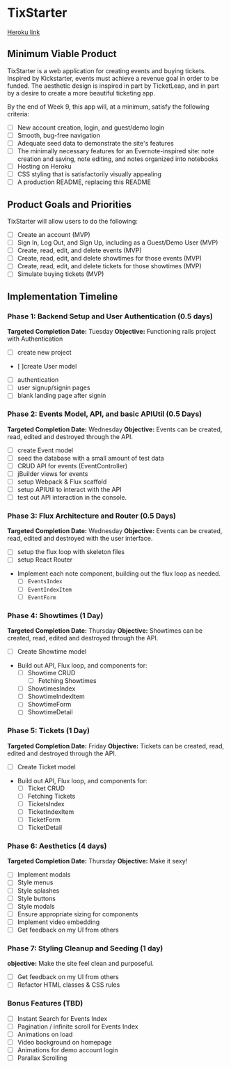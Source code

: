 # TixStarter

[Heroku link][heroku]

[heroku]: http://www.herokuapp.com

## Minimum Viable Product

TixStarter is a web application for creating events and buying tickets. Inspired by Kickstarter, events must achieve a revenue goal in order to be funded. The aesthetic design is inspired in part by TicketLeap, and in part by a desire to create a more beautiful ticketing app.

By the end of Week 9, this app will, at a minimum, satisfy the following criteria:

- [ ] New account creation, login, and guest/demo login
- [ ] Smooth, bug-free navigation
- [ ] Adequate seed data to demonstrate the site's features
- [ ] The minimally necessary features for an Evernote-inspired site: note creation and saving, note editing, and notes organized into notebooks
- [ ] Hosting on Heroku
- [ ] CSS styling that is satisfactorily visually appealing
- [ ] A production README, replacing this README

## Product Goals and Priorities

TixStarter will allow users to do the following:

- [ ] Create an account (MVP)
- [ ] Sign In, Log Out, and Sign Up, including as a Guest/Demo User (MVP)
- [ ] Create, read, edit, and delete events (MVP)
- [ ] Create, read, edit, and delete showtimes for those events (MVP)
- [ ] Create, read, edit, and delete tickets for those showtimes (MVP)
- [ ] Simulate buying tickets (MVP)

## Implementation Timeline

### Phase 1: Backend Setup and User Authentication (0.5 days)

**Targeted Completion Date:** Tuesday
**Objective:** Functioning rails project with Authentication

- [ ] create new project
- [ ]create User model
- [ ] authentication
- [ ] user signup/signin pages
- [ ] blank landing page after signin

### Phase 2: Events Model, API, and basic APIUtil (0.5 Days)

**Targeted Completion Date:** Wednesday
**Objective:** Events can be created, read, edited and destroyed through the API.

- [ ] create Event model
- [ ] seed the database with a small amount of test data
- [ ] CRUD API for events (EventController)
- [ ] jBuilder views for events
- [ ] setup Webpack & Flux scaffold
- [ ] setup APIUtil to interact with the API
- [ ] test out API interaction in the console.

### Phase 3: Flux Architecture and Router (0.5 Days)

**Targeted Completion Date:** Wednesday
**Objective:** Events can be created, read, edited and destroyed with the user interface.

- [ ] setup the flux loop with skeleton files
- [ ] setup React Router
- Implement each note component, building out the flux loop as needed.
  - [ ] `EventsIndex`
  - [ ] `EventIndexItem`
  - [ ] `EventForm`

### Phase 4: Showtimes (1 Day)

**Targeted Completion Date:** Thursday
**Objective:** Showtimes can be created, read, edited and destroyed through the API.

  - [ ] Create Showtime model
  - Build out API, Flux loop, and components for:
    -  [ ] Showtime CRUD
	   - [ ] Fetching Showtimes
     - [ ] ShowtimesIndex
     - [ ] ShowtimeIndexItem
     - [ ] ShowtimeForm
     - [ ] ShowtimeDetail

### Phase 5: Tickets (1 Day)

**Targeted Completion Date:** Friday
**Objective:** Tickets can be created, read, edited and destroyed through the API.

- [ ] Create Ticket model
- Build out API, Flux loop, and components for:
   - [ ] Ticket CRUD
   - [ ] Fetching Tickets
   - [ ] TicketsIndex
   - [ ] TicketIndexItem
   - [ ] TicketForm
   - [ ] TicketDetail

### Phase 6: Aesthetics (4 days)

**Targeted Completion Date:** Thursday
**Objective:** Make it sexy!

- [ ] Implement modals
- [ ] Style menus
- [ ] Style splashes
- [ ] Style buttons
- [ ] Style modals
- [ ] Ensure appropriate sizing for components
- [ ] Implement video embedding
- [ ] Get feedback on my UI from others

### Phase 7: Styling Cleanup and Seeding (1 day)

**objective:** Make the site feel clean and purposeful.

- [ ] Get feedback on my UI from others
- [ ] Refactor HTML classes & CSS rules

### Bonus Features (TBD)
- [ ] Instant Search for Events Index
- [ ] Pagination / infinite scroll for Events Index
- [ ] Animations on load
- [ ] Video background on homepage
- [ ] Animations for demo account login
- [ ] Parallax Scrolling
